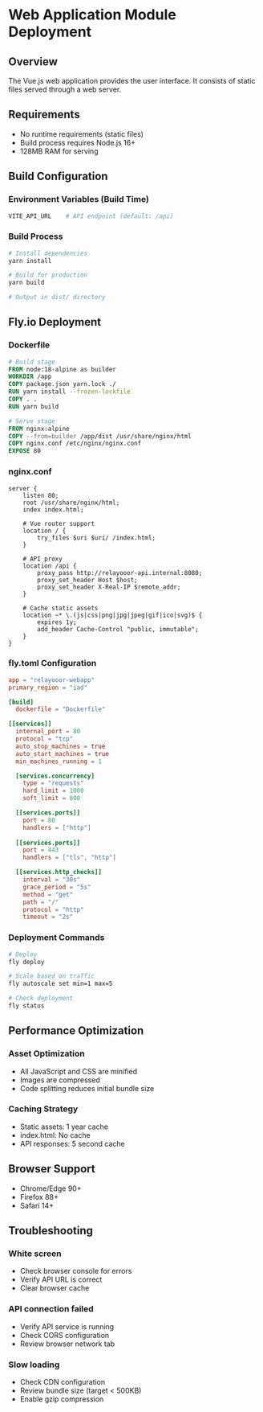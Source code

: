 # Web Application Module Deployment

## Overview

The Vue.js web application provides the user interface. It consists of static files served through a web server.

## Requirements

- No runtime requirements (static files)
- Build process requires Node.js 16+
- 128MB RAM for serving

## Build Configuration

### Environment Variables (Build Time)

```bash
VITE_API_URL    # API endpoint (default: /api)
```

### Build Process

```bash
# Install dependencies
yarn install

# Build for production
yarn build

# Output in dist/ directory
```

## Fly.io Deployment

### Dockerfile

```dockerfile
# Build stage
FROM node:18-alpine as builder
WORKDIR /app
COPY package.json yarn.lock ./
RUN yarn install --frozen-lockfile
COPY . .
RUN yarn build

# Serve stage
FROM nginx:alpine
COPY --from=builder /app/dist /usr/share/nginx/html
COPY nginx.conf /etc/nginx/nginx.conf
EXPOSE 80
```

### nginx.conf

```nginx
server {
    listen 80;
    root /usr/share/nginx/html;
    index index.html;

    # Vue router support
    location / {
        try_files $uri $uri/ /index.html;
    }

    # API proxy
    location /api {
        proxy_pass http://relayooor-api.internal:8080;
        proxy_set_header Host $host;
        proxy_set_header X-Real-IP $remote_addr;
    }

    # Cache static assets
    location ~* \.(js|css|png|jpg|jpeg|gif|ico|svg)$ {
        expires 1y;
        add_header Cache-Control "public, immutable";
    }
}
```

### fly.toml Configuration

```toml
app = "relayooor-webapp"
primary_region = "iad"

[build]
  dockerfile = "Dockerfile"

[[services]]
  internal_port = 80
  protocol = "tcp"
  auto_stop_machines = true
  auto_start_machines = true
  min_machines_running = 1

  [services.concurrency]
    type = "requests"
    hard_limit = 1000
    soft_limit = 800

  [[services.ports]]
    port = 80
    handlers = ["http"]
    
  [[services.ports]]
    port = 443
    handlers = ["tls", "http"]

  [[services.http_checks]]
    interval = "30s"
    grace_period = "5s"
    method = "get"
    path = "/"
    protocol = "http"
    timeout = "2s"
```

### Deployment Commands

```bash
# Deploy
fly deploy

# Scale based on traffic
fly autoscale set min=1 max=5

# Check deployment
fly status
```

## Performance Optimization

### Asset Optimization
- All JavaScript and CSS are minified
- Images are compressed
- Code splitting reduces initial bundle size

### Caching Strategy
- Static assets: 1 year cache
- index.html: No cache
- API responses: 5 second cache

## Browser Support

- Chrome/Edge 90+
- Firefox 88+
- Safari 14+

## Troubleshooting

### White screen
- Check browser console for errors
- Verify API URL is correct
- Clear browser cache

### API connection failed
- Verify API service is running
- Check CORS configuration
- Review browser network tab

### Slow loading
- Check CDN configuration
- Review bundle size (target < 500KB)
- Enable gzip compression